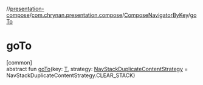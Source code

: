 //[presentation-compose](../../../index.md)/[com.chrynan.presentation.compose](../index.md)/[ComposeNavigatorByKey](index.md)/[goTo](go-to.md)

# goTo

[common]\
abstract fun [goTo](go-to.md)(key: [T](index.md), strategy: [NavStackDuplicateContentStrategy](../-nav-stack-duplicate-content-strategy/index.md) = NavStackDuplicateContentStrategy.CLEAR_STACK)
